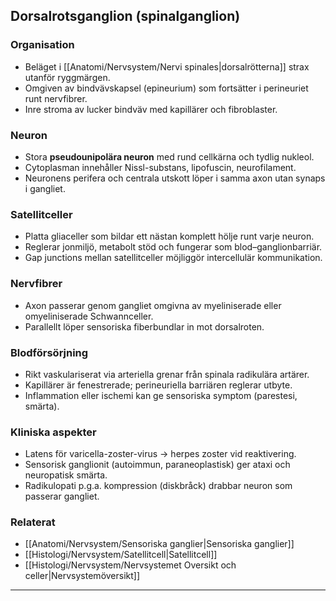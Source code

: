 ## Dorsalrotsganglion (spinalganglion)

### Organisation
- Beläget i [[Anatomi/Nervsystem/Nervi spinales|dorsalrötterna]] strax utanför ryggmärgen.  
- Omgiven av bindvävskapsel (epineurium) som fortsätter i perineuriet runt nervfibrer.  
- Inre stroma av lucker bindväv med kapillärer och fibroblaster.

### Neuron
- Stora **pseudounipolära neuron** med rund cellkärna och tydlig nukleol.  
- Cytoplasman innehåller Nissl-substans, lipofuscin, neurofilament.  
- Neuronens perifera och centrala utskott löper i samma axon utan synaps i gangliet.

### Satellitceller
- Platta gliaceller som bildar ett nästan komplett hölje runt varje neuron.  
- Reglerar jonmiljö, metabolt stöd och fungerar som blod–ganglionbarriär.  
- Gap junctions mellan satellitceller möjliggör intercellulär kommunikation.

### Nervfibrer
- Axon passerar genom gangliet omgivna av myeliniserade eller omyeliniserade Schwannceller.  
- Parallellt löper sensoriska fiberbundlar in mot dorsalroten.

### Blodförsörjning
- Rikt vaskulariserat via arteriella grenar från spinala radikulära artärer.  
- Kapillärer är fenestrerade; perineuriella barriären reglerar utbyte.  
- Inflammation eller ischemi kan ge sensoriska symptom (parestesi, smärta).

### Kliniska aspekter
- Latens för varicella-zoster-virus → herpes zoster vid reaktivering.  
- Sensorisk ganglionit (autoimmun, paraneoplastisk) ger ataxi och neuropatisk smärta.  
- Radikulopati p.g.a. kompression (diskbråck) drabbar neuron som passerar gangliet.

### Relaterat
- [[Anatomi/Nervsystem/Sensoriska ganglier|Sensoriska ganglier]]  
- [[Histologi/Nervsystem/Satellitcell|Satellitcell]]  
- [[Histologi/Nervsystem/Nervsystemet Oversikt och celler|Nervsystemöversikt]]  

---
